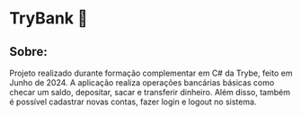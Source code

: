 <!-- Olá, Tryber!
Esse é apenas um arquivo inicial para o README do seu projeto.
É essencial que você preencha esse documento por conta própria, ok?
Não deixe de usar nossas dicas de escrita de README de projetos, e deixe sua criatividade brilhar!
:warning: IMPORTANTE: você precisa deixar nítido:
- quais arquivos/pastas foram desenvolvidos por você; 
- quais arquivos/pastas foram desenvolvidos por outra pessoa estudante;
- quais arquivos/pastas foram desenvolvidos pela Trybe.
-->

# TryBank :bank:

## Sobre:
Projeto realizado durante formação complementar em C# da Trybe, feito em Junho de 2024. A aplicação realiza operações bancárias básicas como checar um saldo, depositar, sacar e transferir dinheiro. Além disso, também é possível cadastrar novas contas, fazer login e logout no sistema.
